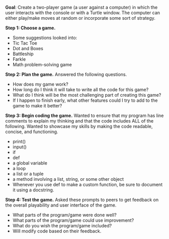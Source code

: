 **Goal**: Create a two-player game (a user against a computer) in which the user interacts with the console or with a Turtle window. The computer can either play/make moves at random or incorporate some sort of strategy.

**Step 1: Choose a game.**
- Some suggestions looked into:
- Tic Tac Toe
- Dot and Boxes
- Battleship
- Farkle
- Math problem-solving game

**Step 2: Plan the game.**
Answered the following questions.

- How does my game work?
- How long do I think it will take to write all the code for this game?
- What do I think will be the most challenging part of creating this game?
- If I happen to finish early, what other features could I try to add to the game to make it better?

**Step 3: Begin coding the game.**
Wanted to ensure that my program has line comments to explain my thinking and that the code includes ALL of the following. Wanted to showcase my skills by making the code readable, concise, and functioning.

- print()
- input()
- if
- def
- a global variable
- a loop
- a list or a tuple
- a method involving a list, string, or some other object
- Whenever you use def to make a custom function, be sure to document it using a docstring.

**Step 4: Test the game.**
Asked these prompts to peers to get feedback on the overall playability and user interface of the game.

- What parts of the program/game were done well?
- What parts of the program/game could use improvement?
- What do you wish the program/game included?
- Will modify code based on their feedback.
